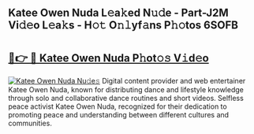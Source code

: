 ## Katee Owen Nuda L𝚎a𝚔ed N𝚞𝚍e - Part-J2M Vi𝚍𝚎o L𝚎a𝚔s - H𝚘𝚝 O𝚗𝚕yf𝚊ns P𝚑𝚘tos 6SOFB

# <h2><a href="http://kfbjifw.oniu.top/?m=Katee+Owen+Nuda">🔗👉 🔴 Katee Owen Nuda P𝚑ot𝚘𝚜 V𝚒d𝚎o</a></h2>

[![Katee Owen Nuda Nu𝚍e𝚜](https://i.imgur.com/0qMVB7G.gif)](http://kfbjifw.oniu.top/?m=Katee+Owen+Nuda)
Digital content provider and web entertainer Katee Owen Nuda, known for distributing dance and lifestyle knowledge through solo and collaborative dance routines and short videos. Selfless peace activist Katee Owen Nuda, recognized for their dedication to promoting peace and understanding between different cultures and communities.  
